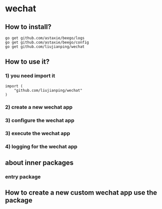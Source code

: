 # wechat

## How to install?
	
	go get github.com/astaxie/beego/logs
	go get github.com/astaxie/beego/config
	go get github.com/liujianping/wechat

## How to use it?

### 1) you need import it

	import (
		"github.com/liujianping/wechat"
	)

### 2) create a new wechat app


### 3) configure the wechat app


### 3) execute the wechat app


### 4) logging for the wechat app


## about inner packages

### entry package

## How to create a new custom wechat app use the package

